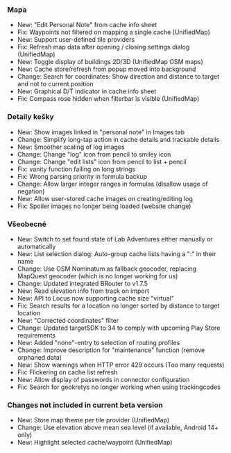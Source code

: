 ### Mapa
- New: "Edit Personal Note" from cache info sheet
- Fix: Waypoints not filtered on mapping a single cache (UnifiedMap)
- New: Support user-defined tile providers
- Fix: Refresh map data after opening / closing settings dialog (UnifiedMap)
- New: Toggle display of buildings 2D/3D (UnifiedMap OSM maps)
- New: Cache store/refresh from popup moved into background
- Change: Search for coordinates: Show direction and distance to target and not to current position
- New: Graphical D/T indicator in cache info sheet
- Fix: Compass rose hidden when filterbar is visible (UnifiedMap)

### Detaily kešky
- New: Show images linked in "personal note" in Images tab
- Change: Simplify long-tap action in cache details and trackable details
- New: Smoother scaling of log images
- Change: Change "log" icon from pencil to smiley icon
- Change: Change "edit lists" icon from pencil to list + pencil
- Fix: vanity function failing on long strings
- Fix: Wrong parsing priority in formula backup
- Change: Allow larger integer ranges in formulas (disallow usage of negation)
- New: Allow user-stored cache images on creating/editing log
- Fix: Spoiler images no longer being loaded (website change)

### Všeobecné
- New: Switch to set found state of Lab Adventures either manually or automatically
- New: List selection dialog: Auto-group cache lists having a ":" in their name
- Change: Use OSM Nominatum as fallback geocoder, replacing MapQuest geocoder (which is no longer working for us)
- Change: Updated integrated BRouter to v1.7.5
- New: Read elevation info from track on import
- New: API to Locus now supporting cache size "virtual"
- Fix: Search results for a location no longer sorted by distance to target location
- New: "Corrected coordinates" filter
- Change: Updated targetSDK to 34 to comply with upcoming Play Store requirements
- New: Added "none"-entry to selection of routing profiles
- Change: Improve description for "maintenance" function (remove orphaned data)
- New: Show warnings when HTTP error 429 occurs (Too many requests)
- Fix: Flickering on cache list refresh
- New: Allow display of passwords in connector configuration
- Fix: Search for geokretys no longer working when using trackingcodes

### Changes not included in current beta version
- New: Store map theme per tile provider (UnifiedMap)
- Change: Use elevation above mean sea level (if available, Android 14+ only)
- New: Highlight selected cache/waypoint (UnifiedMap)
